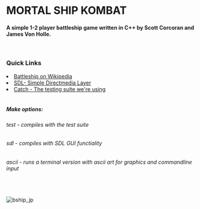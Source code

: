# MORTAL SHIP KOMBAT
<h4> A simple 1-2 player battleship game written in C++ by Scott Corcoran and James Von Holle. </h4>
<br /br>
<h3> Quick Links </h3>
   <li><a href ="https://en.wikipedia.org/wiki/Battleship_%28game%29">Battleship on Wikipedia</a></li>
   <li><a href ="https://www.libsdl.org">SDL- Simple Directmedia Layer</a></li>
   <li><a href ="https://github.com/philsquared/Catch">Catch - The testing suite we're using</a></li>
<br /br>
   <h5> Make options: </h5>
   <h6> test - compiles with the test suite </h6> 
   <h6> sdl - compiles with SDL GUI functiality </h6>
   <h6> ascii - runs a terminal version with ascii art for graphics and commandline input </h6>
<br /br>
<br /br>
<img src="https://roosterillusionreviews.files.wordpress.com/2012/05/battleship-movie-poster-10.jpg" alt="bship_jp"> 
